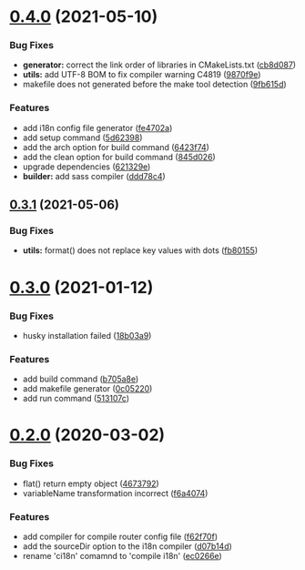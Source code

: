 # [0.4.0](https://github.com/lc-ui/lcui-cli/compare/v0.3.1...v0.4.0) (2021-05-10)


### Bug Fixes

* **generator:** correct the link order of libraries in CMakeLists.txt ([cb8d087](https://github.com/lc-ui/lcui-cli/commit/cb8d087554bbd4ed3503bb4d64816ccd2436f4e2))
* **utils:** add UTF-8 BOM to fix compiler warning C4819 ([9870f9e](https://github.com/lc-ui/lcui-cli/commit/9870f9edf8fb51aa41872f6a0183af3afe91bfb0))
* makefile does not generated before the make tool detection ([9fb615d](https://github.com/lc-ui/lcui-cli/commit/9fb615da3c3429a6b834ed8190dbd2d8fbec223e))


### Features

* add i18n config file generator ([fe4702a](https://github.com/lc-ui/lcui-cli/commit/fe4702a5ba05ed81759ff0796f3db96a5beecd65))
* add setup command ([5d62398](https://github.com/lc-ui/lcui-cli/commit/5d62398f5965a98864dc171dde1aa4fcacb6297e))
* add the arch option for build command ([6423f74](https://github.com/lc-ui/lcui-cli/commit/6423f74bb47fbc891ccd89378ee1acccb4b95be7))
* add the clean option for build command ([845d026](https://github.com/lc-ui/lcui-cli/commit/845d026e68aaca43a4e1b82ebcb45e83e4b19058))
* upgrade dependencies ([621329e](https://github.com/lc-ui/lcui-cli/commit/621329e48807dbeaef6b95b34b89b44ac4d04619))
* **builder:** add sass compiler ([ddd78c4](https://github.com/lc-ui/lcui-cli/commit/ddd78c40e05653a28ab83d3f696eab73de9e4995))



## [0.3.1](https://github.com/lc-ui/lcui-cli/compare/v0.3.0...v0.3.1) (2021-05-06)


### Bug Fixes

* **utils:** format() does not replace key values with dots ([fb80155](https://github.com/lc-ui/lcui-cli/commit/fb801553ab6b3fad74253d8e84468ede5129327c))



# [0.3.0](https://github.com/lc-ui/lcui-cli/compare/v0.2.0...v0.3.0) (2021-01-12)


### Bug Fixes

* husky installation failed ([18b03a9](https://github.com/lc-ui/lcui-cli/commit/18b03a90645eb266bb7a558f93c27a5824cef3fb))


### Features

* add build command ([b705a8e](https://github.com/lc-ui/lcui-cli/commit/b705a8e78821eab6f2f85040c369e4c206b80af3))
* add makefile generator ([0c05220](https://github.com/lc-ui/lcui-cli/commit/0c052200372cb3e1fddba783c9b66629cdfd63d6))
* add run command ([513107c](https://github.com/lc-ui/lcui-cli/commit/513107c8e5b9c4848bcdd0be220bc703639a9a23))



# [0.2.0](https://github.com/lc-ui/lcui-cli/compare/v0.1.0...v0.2.0) (2020-03-02)


### Bug Fixes

* flat() return empty object ([4673792](https://github.com/lc-ui/lcui-cli/commit/4673792))
* variableName transformation incorrect ([f6a4074](https://github.com/lc-ui/lcui-cli/commit/f6a4074))


### Features

* add compiler for compile router config file ([f62f70f](https://github.com/lc-ui/lcui-cli/commit/f62f70f))
* add the sourceDir option to the i18n compiler ([d07b14d](https://github.com/lc-ui/lcui-cli/commit/d07b14d))
* rename 'ci18n' comamnd to 'compile i18n' ([ec0266e](https://github.com/lc-ui/lcui-cli/commit/ec0266e))



